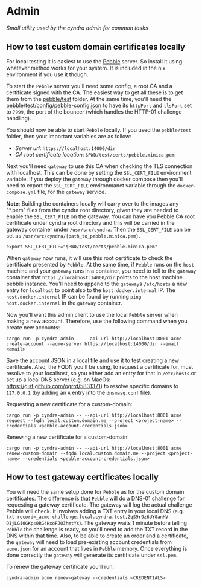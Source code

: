 # Admin

<!-- markdownlint-disable-next-line -->
*Small utility used by the cyndra admin for common tasks*

## How to test custom domain certificates locally

For local testing it is easiest to use the [Pebble](https://github.com/letsencrypt/pebble) server. So install it using
whatever method works for your system. It is included in the nix environment if you use it though.

To start the `Pebble` server you'll need some config, a root CA and a certificate signed with the CA. The easiest way
to get all these is to get them from the [pebble/test](https://github.com/letsencrypt/pebble/tree/main/test) folder.
At the same time, you'll need the [pebble/test/config/pebble-config.json](https://github.com/letsencrypt/pebble/tree/main/test/config/pebble-config.json)
to have its `httpPort` and `tlsPort` set to `7999`, the port of the bouncer (which handles the HTTP-01 challenge handling).

You should now be able to start `Pebble` locally. If you used the `pebble/test` folder, then your important variables are as follow:

- *Server url*: `https://localhost:14000/dir`
- *CA root certificate location*: `$PWD/test/certs/pebble.minica.pem`

Next you'll need `gateway` to use this CA when checking the TLS connection with localhost. This can be done by
setting the `SSL_CERT_FILE` environment variable. If you deploy the `gateway` through docker compose then you'll
need to export the `SSL_CERT_FILE` environmanet variable through the `docker-compose.yml` file, for the `gateway`
service.

**Note**: Building the containers locally will carry over to the images any "*.pem" files from the cyndra root
directory, given they are needed to enable the `SSL_CERT_FILE` on the gateway. You can have you Pebble CA root
certificate under cyndra root directory and this will be carried in the gateway container under `/usr/src/cyndra`.
Then the `SSL_CERT_FILE` can be set as `/usr/src/cyndra/{path_to_pebble.minica.pem}`.

``` shell
export SSL_CERT_FILE="$PWD/test/certs/pebble.minica.pem"
```

When `gateway` now runs, it will use this root certificate to check the certificate presented by `Pebble`. At the same
time, if `Pebble` runs on the `host` machine and your `gateway` runs in a container, you need to tell to the `gateway`
container that `https://localhost:14000/dir` points to the host machine pebble instance. You'll need to append to the
`gateway`s `/etc/hosts` a new entry for `localhost` to point also to the `host.docker.internal` IP. The `host.docker.internal`
IP can be found by running `ping host.docker.internal` in the `gateway` container.

Now you'll want this admin client to use the local `Pebble` server when making a new account. Therefore, use the
following command when you create new accounts:

``` shell
cargo run -p cyndra-admin -- --api-url http://localhost:8001 acme create-account --acme-server https://localhost:14000/dir --email <email>
```

Save the account JSON in a local file and use it to test creating a new certificate. Also, the FQDN you'll be using, to
request a certificate for, must resolve to your localhost, so you either add an entry for that in `/etc/hosts` or set up
a local DNS server (e.g. on MacOs: https://gist.github.com/ogrrd/5831371) to resolve specific domains to `127.0.0.1` (by adding
an `A` entry into the `dnsmasq.conf` file).

Requesting a new certificate for a custom-domain:

```shell
cargo run -p cyndra-admin -- --api-url http://localhost:8001 acme request --fqdn local.custom.domain.me --project <project-name> --credentials <pebble-account-credentials.json>
```

Renewing a new certificate for a custom-domain:
```shell
cargo run -p cyndra-admin -- --api-url http://localhost:8001 acme renew-custom-domain --fqdn local.custom.domain.me --project <project-name> --credentials <pebble-account-credentials.json>
```

## How to test gateway certificates locally

You will need the same setup done for `Pebble` as for the custom domain certificates. The difference is that `Pebble` will do
a DNS-01 challenge for requesting a gateway certificate. The gateway will log the actual challenge Pebble will check. It involves
adding a TXT entry in your local DNS (e.g. `txt-record=_acme-challenge.local.cyndra.test,ZqS9r9z6UY0anHV-DIjLGi0GKps0RG4HxoFJO3hmtYs`).
The gateway waits 1 minute before telling `Pebble` the challenge is ready, so you'll need to add the TXT record in the DNS within that time.
Also, to be able to create an order and a certificate, the `gateway` will need to load pre-existing account credentials from `acme.json` for
an account that lives in `Pebble` memory. Once everything is done correctly the `gateway` will generate its certificate under `ssl.pem`.

To renew the gateway certificate you'll run:
```shell
cyndra-admin acme renew-gateway --credentials <CREDENTIALS>
```


